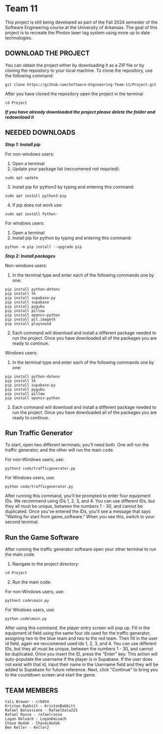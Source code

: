 # Team 11
This project is still being developed as part of the Fall 2024 semester of the Software Engineering course at the University of Arkansas. The goal of this project is to recreate the Photon laser tag system using more up to date technologies.

## DOWNLOAD THE PROJECT
You can obtain the project either by downloading it as a ZIP file or by cloning the repository to your local machine. To clone the repository, use the following command:
```
git clone https://github.com/Software-Engineering-Team-11/Project.git
```

After you have cloned the repository open the project in the terminal
```
cd Project
```
***If you have already downloaded the project please delete the folder and redownload it***

## NEEDED DOWNLOADS

***Step 1: Install pip***

For non-windows users:
1. Open a terminal
2. Update your package list (reccomened not requried):
```
sudo apt update
```
3. Install pip for python3 by typing and entering this command:
```
sudo apt install python3-pip
```
4. If pip does not work use:
```
sudo apt install Python-
```

For windows users:
1. Open a terminal
2. Install pip for python by typing and entering this command:
```
python -m pip install --upgrade pip
```

***Step 2: Install packages***

Non-windows users:
1. In the terminal type and enter each of the following commands one by one:
```
pip install python-dotenv
pip install tk
pip install supabase-py
pip install supabase
pip install pygubu
pip install pillow
pip install opencv-python
pip install pil.imagetk
pip install playsound
```
2. Each command will download and install a different package needed to run the project. Once you have downloaded all of the packages you are ready to continue.


Windows users:
1. In the terminal type and enter each of the following commands one by one:
```
pip install python-dotenv
pip install tk
pip install supabase-py
pip install pygubu
pip install pillow
pip install opencv-python
```
2. Each command will download and install a different package needed to run the project. Once you have downloaded all of the packages you are ready to continue.


## Run Traffic Generator
To start, open two different terminals; you'll need both. One will run the traffic generator, and the other will run the main code.

For non-Windows users, use:
```
python3 code/trafficgenerator.py
```
For Windows users, use:
```
python code/trafficgenerator.py
```
After running this command, you'll be prompted to enter four equipment IDs. We recommend using IDs 1, 2, 3, and 4. You can use different IDs, but they all must be unique, between the numbers 1 - 30, and cannot be duplicated. Once you've entered the IDs, you'll see a message that says "Waiting for start from game_software." When you see this, switch to your second terminal.

## Run the Game Software
After running the traffic generator software open your other terminal to run the main code.

1. Navigate to the project directory:
```
cd Project
```
2. Run the main code:

For non-Windows users, use:
```
python3 code\main.py
```
For Windows users, use:
```
python code\main.py
```

After using this command, the player entry screen will pop up. Fill in the equipment id field using the same four ids used for the traffic generator, assigning two to the blue team and two to the red team. Then fill in the user id field, again we reccomened used ids 1, 2, 3, and 4. You can use different IDs, but they all must be unique, between the numbers 1 - 30, and cannot be duplicated. Once you insert the ID, press the "Enter" key. This action will auto-populate the username if the player is in Supabase. If the user does not exist with that id, input their name in the Username field and they will be added to Supabase for future reference. Next, click "Continue" to bring you to the countdown screen and start the game.


## TEAM MEMBERS
```
Cali Brewer - crb054 
Kristen Babbitt - KristenBabbitt 
Rafael Balassiano - Rafaelbala223 
Rafael Rasse - rafaelrasse 
Logan Deloach - LoganDeLoach 
Chase Hudak - ChaseLHudak 
Ben Keller - Keller2
```
